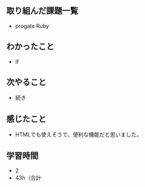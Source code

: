 ## 取り組んだ課題一覧
- progate Ruby
## わかったこと
- if
## 次やること
- 続き
## 感じたこと
- HTMLでも使えそうで、便利な機能だと思いました。
## 学習時間
- 2
- 43h（合計
